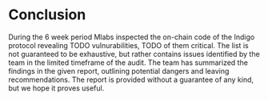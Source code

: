 # Conclusion

During the 6 week period Mlabs inspected the on-chain code of the Indigo protocol revealing TODO vulnurabilities, TODO of them critical. The list is not guaranteed to be exhaustive, but rather contains issues identified by the team in the limited timeframe of the audit. The team has summarized the findings in the given report, outlining potential dangers and leaving recommendations. The report is provided without a guarantee of any kind, but we hope it proves useful.